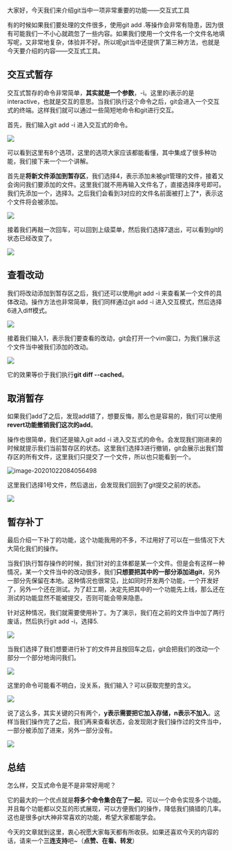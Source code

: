大家好，今天我们来介绍git当中一项非常重要的功能——交互式工具



有的时候如果我们要处理的文件很多，使用git add .等操作会非常有隐患，因为很有可能我们一不小心就疏忽了一些内容。如果我们使用一个文件名一个文件名地填写呢，又非常地复杂，体验并不好。所以呢git当中还提供了第三种方法，也就是今天要介绍的内容——交互式工具。



## 交互式暂存



交互式暂存的命令非常简单，**其实就是一个参数**，-i。这里的i表示的是interactive，也就是交互的意思。当我们执行这个命令之后，git会进入一个交互式的终端。这样我们就可以通过一些简短地命令和git进行交互。



首先，我们输入git add -i 进入交互式的命令。



![](https://tva1.sinaimg.cn/large/007S8ZIlgy1gjxt887h1cj31eu064q3z.jpg)



可以看到这里有8个选项，这里的选项大家应该都能看懂，其中集成了很多种功能，我们接下来一个一个讲解。



首先是**将新文件添加到暂存区**，我们选择4，表示添加未被git管理的文件，接着又会询问我们要添加的文件。这里我们就不用再输入文件名了，直接选择序号即可。我们先添加一个，选择3。之后我们会看到3对应的文件名前面被打上了*，表示这个文件将会被添加。



![](https://tva1.sinaimg.cn/large/007S8ZIlgy1gjxtadb8ffj310g09m0tl.jpg)



接着我们再敲一次回车，可以回到上级菜单，然后我们选择7退出，可以看到git的状态已经改变了。



![](https://tva1.sinaimg.cn/large/007S8ZIlgy1gjxtcfaatgj31cw0ag75q.jpg)



## 查看改动



我们将改动添加到暂存区之后，我们还可以使用git add -i 来查看某一个文件的具体改动。操作方法也非常简单，我们同样通过git add -i 进入交互模式，然后选择6进入diff模式。



![](https://tva1.sinaimg.cn/large/007S8ZIlgy1gjxtryg3b2j31bi0d4mz7.jpg)



接着我们输入1，表示我们要查看的改动，git会打开一个vim窗口，为我们展示这个文件当中被我们添加的改动。



![](https://tva1.sinaimg.cn/large/007S8ZIlgy1gjxu1szgpbj315i0r6gor.jpg)



它的效果等价于我们执行**git diff --cached**。



## 取消暂存



如果我们add了之后，发现add错了，想要反悔，那么也是容易的，我们可以使用**revert功能撤销我们这次的add**。



操作也很简单，我们还是输入git add -i 进入交互式的命令。会发现我们刚进来的时候就提示我们当前暂存区的状态。这里我们选择3进行撤销，git会展示出我们暂存区的所有文件，这里我们只提交了一个文件，所以也只能看到一个。



![image-20201022084056498](https://tva1.sinaimg.cn/large/007S8ZIlgy1gjxtflm1tvj31cg0c2mz3.jpg)



这里我们选择1号文件，然后退出，会发现我们回到了git提交之前的状态。



![](https://tva1.sinaimg.cn/large/007S8ZIlgy1gjxtgrsbj8j318s0f840n.jpg)



## 暂存补丁



最后介绍一下补丁的功能，这个功能我用的不多，不过用好了可以在一些情况下大大简化我们的操作。



当我们执行暂存操作的时候，我们针对的主体都是某一个文件。但是会有这样一种情况，某一个文件当中的改动很多，我们**只想要把其中的一部分添加进git**，另外一部分先保留在本地。这种情况也很常见，比如同时开发两个功能，一个开发好了，另外一个还在测试。为了赶工期，决定先把其中的一个功能先上线，那么还在测试的功能显然不能被提交，否则可能会带来隐患。



针对这种情况，我们就需要使用补丁。为了演示，我们在之前的文件当中加了两行废话，然后执行git add -i，选择5.



![](https://tva1.sinaimg.cn/large/007S8ZIlgy1gjxuthobxjj31bo0iuacg.jpg)



当我们选择了我们想要进行补丁的文件并且按回车之后，git会把我们的改动一个部分一个部分地询问我们。



![](https://tva1.sinaimg.cn/large/007S8ZIlgy1gjxutvpw6vj31zk0hiacc.jpg)



这里的命令可能看不明白，没关系，我们输入？可以获取完整的含义。



![](https://tva1.sinaimg.cn/large/007S8ZIlgy1gjxupvh46zj315i0hogo0.jpg)



说了这么多，其实关键的只有两个，**y表示需要把它加入存储，n表示不加入**。这样当我们操作完了之后，我们再来查看状态，会发现刚才我们操作过的文件当中，一部分被添加了进来，另外一部分没有。



![](https://tva1.sinaimg.cn/large/007S8ZIlgy1gjxuus1oycj31720b8gn6.jpg)



## 总结



怎么样，交互式命令是不是非常好用呢？



它的最大的一个优点就是**将多个命令集合在了一起**，可以一个命令实现多个功能。并且每个功能都以交互的形式展现，可以方便我们的操作，降低我们搞错的几率。这也是很多git大神非常喜欢的功能，希望大家都能学会。



今天的文章就到这里，衷心祝愿大家每天都有所收获。如果还喜欢今天的内容的话，请来一个**三连支持**吧~（**点赞、在看、转发**）